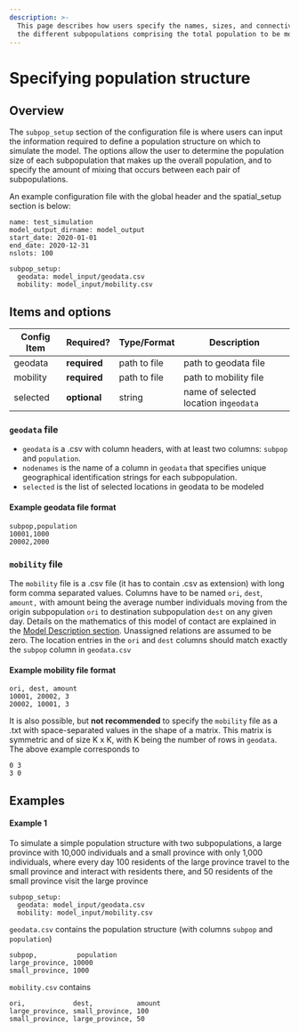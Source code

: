 ```yaml
---
description: >-
  This page describes how users specify the names, sizes, and connectivities of
  the different subpopulations comprising the total population to be modeled
---
```


# Specifying population structure

## Overview

The `subpop_setup` section of the configuration file is where users can input the information required to define a population structure on which to simulate the model. The options allow the user to determine the population size of each subpopulation that makes up the overall population, and to specify the amount of mixing that occurs between each pair of subpopulations.

An example configuration file with the global header and the spatial\_setup section is below:

```
name: test_simulation
model_output_dirname: model_output
start_date: 2020-01-01
end_date: 2020-12-31
nslots: 100

subpop_setup:
  geodata: model_input/geodata.csv
  mobility: model_input/mobility.csv
```

## Items and options

| Config Item | Required?    | Type/Format  | Description                           |
| ----------- | ------------ | ------------ | ------------------------------------- |
| geodata     | **required** | path to file | path to geodata file                  |
| mobility    | **required** | path to file | path to mobility file                 |
| selected    | **optional** | string       | name of selected location in`geodata` |

### `geodata` file

* `geodata` is a .csv with column headers, with at least two columns: `subpop` and `population`.
* `nodenames` is the name of a column in `geodata` that specifies unique geographical identification strings for each subpopulation.
* `selected` is the list of selected locations in geodata to be modeled

#### Example geodata file format

```
subpop,population
10001,1000
20002,2000
```

### `mobility` file

The `mobility` file is a .csv file (it has to contain .csv as extension) with long form comma separated values. Columns have to be named `ori`, `dest`, `amount,` with amount being the average number individuals moving from the origin subpopulation `ori` to destination subpopulation `dest` on any given day. Details on the mathematics of this model of contact are explained in the [Model Description section](../model-description.md#mixing-between-subpopulations). Unassigned relations are assumed to be zero. The location entries in the `ori` and `dest` columns should match exactly the `subpop` column in `geodata.csv`

#### Example mobility file format

```
ori, dest, amount
10001, 20002, 3
20002, 10001, 3
```

It is also possible, but **not recommended** to specify the `mobility` file as a .txt with space-separated values in the shape of a matrix. This matrix is symmetric and of size K x K, with K being the number of rows in `geodata`. The above example corresponds to

```
0 3
3 0
```

## Examples

#### Example 1

To simulate a simple population structure with two subpopulations, a large province with 10,000 individuals and a small province with only 1,000 individuals, where every day 100 residents of the large province travel to the small province and interact with residents there, and 50 residents of the small province visit the large province

```
subpop_setup:
  geodata: model_input/geodata.csv
  mobility: model_input/mobility.csv
```

`geodata.csv` contains the population structure (with columns `subpop` and `population`)

```
subpop,          population
large_province, 10000
small_province, 1000
```

`mobility.csv` contains

```
ori,            dest,           amount
large_province, small_province, 100
small_province, large_province, 50
```


